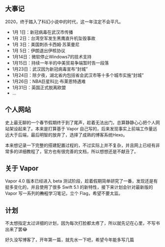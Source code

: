## 大事记

2020，终于踏入了科幻小说中的时代，这一年注定不会平凡。

- 1月 1日：新冠病毒在武汉市传播
- 1月 2日：台湾空军发生黑鹰直升机坠毁事故
- 1月 3日：美国刺杀卡西姆·苏莱曼尼
- 1月 5日：伊朗退出伊核协议
- 1月14日：微软停止Windows7的技术支持
- 1月15日：持续一年半的中美贸易争端暂时告一段落
- 1月23日：武汉因为新冠病毒宣布“封城”
- 1月24日：除夕夜，湖北省内包括省会武汉市等十多个城市实施“封城”
- 1月26日：NBA巨星科比·布莱恩特遇难
- 1月31日：英国正式脱离欧盟
- ...

## 个人网站

史上最无聊的一个春节假期终于到了尾声，趁着无法出门，总算静静心心把个人网站架设起来了。本来是打算基于 Vapor 自己写的，后来发现事实上前端工作量远远大于后端，最后明智的放弃了，选择了成熟的博客系统Hexo。

本来想记录一下完整的搭建配置过程的，不过实际上并不复杂，并且网上已经有非常多的详细教程了，官方也有很完善的文档，所以想想还是不献丑了。

## 关于 Vapor

Vapor 4.0 版本已经进入 beta 测试阶段，趁着假期简单研究了一番，发现还是有挺多变化的，并且使用了很多 Swift 5.1 的新特性，接下来计划会针对最新版的 Vapor 写一系列的~~教程~~学习笔记，立个 Flag，希望不要太监。

## 计划

不太想指定太过详细的计划，因为每次打脸都太疼了，所以就先记在心里，不写书出来了罢😂

好久没写博客了，开年第一篇，就先水一下吧，希望今年能多写几篇
